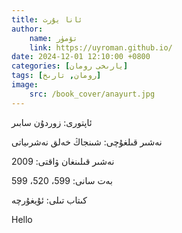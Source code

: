 ```yaml
---
title: ئانا يۇرت
author:
    name: تۆمۈر
    link: https://uyroman.github.io/
date: 2024-12-01 12:10:00 +0800
categories: [يارىخى رومان]
tags: [رومان, تارىخ]
image:
    src: /book_cover/anayurt.jpg
---
```



ئاپتورى: زوردۇن سابىر

نەشىر قىلغۇچى: شىنجاڭ خەلق نەشرىياتى

نەشىر قىلىنغان ۋاقتى: 2009

بەت سانى: 599، 520، 599

كىتاب تىلى: ئۇيغۇرچە




<div id="book_wrapper">

Hello

</div>


<script>
createAudioPlayers("#book_wrapper", "https://uyroman.github.io/mp3_data/ana_yurt/ana_yurt_", 62);
</script>






